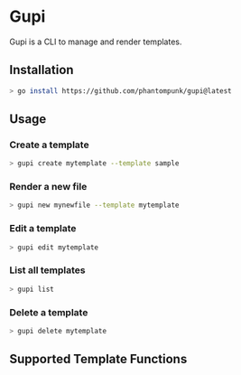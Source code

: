 # Gupi
Gupi is a CLI to manage and render templates.

## Installation
```bash
> go install https://github.com/phantompunk/gupi@latest
```

## Usage

### Create a template
```bash
> gupi create mytemplate --template sample
```

### Render a new file
```bash
> gupi new mynewfile --template mytemplate
```

### Edit a template
```bash
> gupi edit mytemplate
```

### List all templates
```bash
> gupi list
```

### Delete a template
```bash
> gupi delete mytemplate
```

## Supported Template Functions
